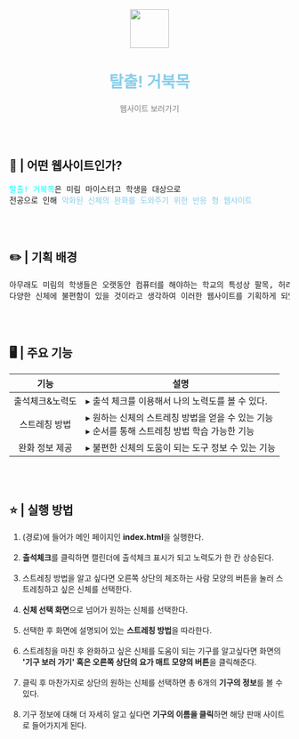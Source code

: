 <center>
<img src="mdImg\mainlogo.png" height="70">
<span style="color:skyblue">
<h1><b>탈출! 거북목</b></h1>
</span>

<a url="https://fascinating-daffodil-fee3b7.netlify.app/">
<span style="color:gray">웹사이트 보러가기</span>
</a>
</center>

<br><br>

## __🐢 | 어떤 웹사이트인가?__<br>
<pre>
<span style="color:aqua">탈출! 거북목</span>은 미림 마이스터고 학생을 대상으로
전공으로 인해 <span style="color:skyblue">악화된 신체의 완화를 도와주기 위한 반응 형 웹사이트</span>
</pre>

<br><br>

## __✏️ | 기획 배경__<br>
<pre>
아무래도 미림의 학생들은 오랫동안 컴퓨터를 해야하는 학교의 특성상 팔목, 허리 등
다양한 신체에 불편함이 있을 것이라고 생각하여 이러한 웹사이트를 기획하게 되었습니다.
</pre>

<br><br>

## __🖥️ | 주요 기능__<br>
|기능|설명|
|:--:|--|
|출석체크&노력도|▸ 출석 체크를 이용해서 나의 노력도를 볼 수 있다.| 
|스트레칭 방법|▸ 원하는 신체의 스트레칭 방법을 얻을 수 있는 기능<br>▸ 순서를 통해 스트레칭 방법 학습 가능한 기능|
|완화 정보 제공|▸ 불편한 신체의 도움이 되는 도구 정보 수 있는 기능|

<br><br>

## __⭐ | 실행 방법__<br>
1. (경로)에 들어가 메인 페이지인 <b>index.html</b>을 실행한다.<br><br>
2. <b>출석체크</b>를 클릭하면 캘린더에 출석체크 표시가 되고 노력도가 한 칸 상승된다.<br><br>
3. 스트레칭 방법을 알고 싶다면 오른쪽 상단의 체조하는 사람 모양의 버튼을 눌러 스트레칭하고 싶은 신체를 선택한다.<br><br>
4. <b>신체 선택 화면</b>으로 넘어가 원하는 신체를 선택한다.<br> <br>
5. 선택한 후 화면에 설명되어 있는 <b>스트레칭 방법</b>을 따라한다.<br><br>
6. 스트레칭을 마친 후 완화하고 싶은 신체를 도움이 되는 기구를 알고싶다면 화면의 <b>'기구 보러 가기' 혹은 오른쪽 상단의 요가 매트 모양의 버튼</b>을 클릭해준다.<br><br>
7. 클릭 후 마찬가지로 상단의 원하는 신체를 선택하면 총 6개의 <b>기구의 정보</b>를 볼 수 있다.<br><br>
8. 기구 정보에 대해 더 자세히 알고 싶다면 <b>기구의 이름을 클릭</b>하면 해당 판매 사이트로 들어가지게 된다.